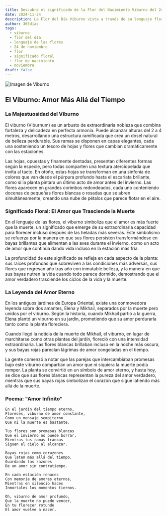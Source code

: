 ```yaml
---
title: Descubre el significado de la Flor del Nacimiento Viburno del 24 de noviembre
date: 2024-11-24
description: La Flor del Día Viburno vista a través de su lenguaje floral e historias
author: 365días
tags:
  - viburno
  - flor del día
  - lenguaje de las flores
  - 24 de noviembre
  - flor
  - significado floral
  - flor de nacimiento
  - noviembre
draft: false
---
```


![Imagen de Viburno](https://cdn.pixabay.com/photo/2019/05/19/21/28/viburnum-4215322_1280.jpg#center)


## El Viburno: Amor Más Allá del Tiempo

### La Majestuosidad del Viburno

El viburno (Viburnum) es un arbusto de extraordinaria nobleza que combina fortaleza y delicadeza en perfecta armonía. Puede alcanzar alturas del 2 a 4 metros, desarrollando una estructura ramificada que crea un dosel natural de belleza perdurable. Sus ramas se disponen en capas elegantes, cada una sosteniendo un tesoro de hojas y flores que cambian dramáticamente con las estaciones.

Las hojas, opuestas y finamente dentadas, presentan diferentes formas según la especie, pero todas comparten una textura aterciopelada que invita al tacto. En otoño, estas hojas se transforman en una sinfonía de colores que van desde el púrpura profundo hasta el escarlata brillante, como si la planta pintara un último acto de amor antes del invierno. Las flores aparecen en grandes corimbos redondeados, cada uno conteniendo docenas de pequeñas flores blancas o rosadas que se abren simultáneamente, creando una nube de pétalos que parece flotar en el aire.

### Significado Floral: El Amor que Trasciende la Muerte

En el lenguaje de las flores, el viburno simboliza que el amor es más fuerte que la muerte, un significado que emerge de su extraordinaria capacidad para florecer incluso después de las heladas más severas. Este simbolismo se refuerza por la manera en que sus flores persisten transformándose en bayas brillantes que alimentan a las aves durante el invierno, como un acto de amor que continúa dando vida incluso en la estación más fría.

La profundidad de este significado se refleja en cada aspecto de la planta: sus raíces profundas que sobreviven a las condiciones más adversas, sus flores que regresan año tras año con inmutable belleza, y la manera en que sus bayas nutren la vida cuando todo parece dormido, demostrando que el amor verdadero trasciende los ciclos de la vida y la muerte.

### La Leyenda del Amor Eterno

En los antiguos jardines de Europa Oriental, existe una conmovedora leyenda sobre dos amantes, Elena y Mikhail, separados por la muerte pero unidos por el viburno. Según la historia, cuando Mikhail partió a la guerra, Elena plantó un viburno en su jardín, prometiendo que su amor perduraría tanto como la planta floreciera.

Cuando llegó la noticia de la muerte de Mikhail, el viburno, en lugar de marchitarse como otras plantas del jardín, floreció con una intensidad extraordinaria. Las flores blancas brillaban incluso en la noche más oscura, y sus bayas rojas parecían lágrimas de amor congeladas en el tiempo.

La gente comenzó a notar que las parejas que intercambiaban promesas bajo este viburno compartían un amor que ni siquiera la muerte podía romper. La planta se convirtió en un símbolo de amor eterno, y hasta hoy, se dice que sus flores blancas representan la pureza del amor verdadero, mientras que sus bayas rojas simbolizan el corazón que sigue latiendo más allá de la muerte.

### Poema: "Amor Infinito"

    En el jardín del tiempo eterno,
    Floreces, viburno de amor constante,
    Como un mensaje sempiterno
    Que ni la muerte es bastante.

    Tus flores son promesas blancas
    Que el invierno no puede borrar,
    Mientras tus ramas francas
    Siguen el cielo al alcanzar.

    Bayas rojas como corazones
    Que laten más allá del tiempo,
    Guardando las razones
    De un amor sin contratiempo.

    En cada estación renaces
    Con memoria de amores eternos,
    Mientras en silencio haces
    Inmortales los momentos tiernos.

    Oh, viburno de amor profundo,
    Que la muerte no puede vencer,
    En tu florecer rotundo
    El amor vuelve a nacer.